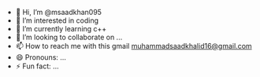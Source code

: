 - 👋 Hi, I’m @msaadkhan095
- 👀 I’m interested in coding
- 🌱 I’m currently learning c++
- 💞️ I’m looking to collaborate on ...
- 📫 How to reach me with this gmail muhammadsaadkhalid16@gmail.com
- 😄 Pronouns: ...
- ⚡ Fun fact: ...

<!---
msaadkhan095/msaadkhan095 is a ✨ special ✨ repository because its `README.md` (this file) appears on your GitHub profile.
You can click the Preview link to take a look at your changes.
--->
